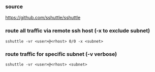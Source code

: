 ### source
https://github.com/sshuttle/sshuttle  

### route all traffic via remote ssh host (-x to exclude subnet)
```
sshuttle -vr <user>@<rhost> 0/0 -x <subnet>
```

### route traffic for specific subnet (-v verbose)
```
sshuttle -vr <user>@<rhost> <subnet>
```


